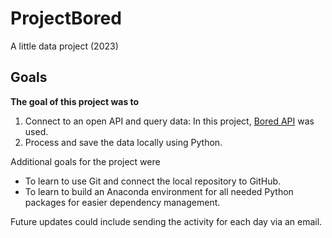 # ProjectBored
A little data project (2023)

## Goals

**The goal of this project was to** 
  1) Connect to an open API and query data: In this project, [Bored API](https://www.boredapi.com/) was used.
  2) Process and save the data locally using Python.
  
Additional goals for the project were 
- To learn to use Git and connect the local repository to GitHub. 
- To learn to build an Anaconda environment for all needed Python packages for easier dependency management.


Future updates could include sending the activity for each day via an email.
